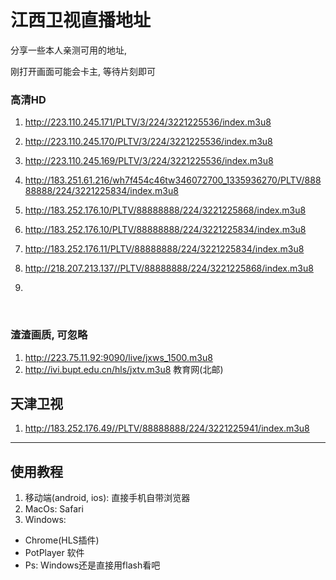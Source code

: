  # 江西卫视直播地址 

分享一些本人亲测可用的地址,

刚打开画面可能会卡主, 等待片刻即可


### 高清HD 
1. http://223.110.245.171/PLTV/3/224/3221225536/index.m3u8

2. http://223.110.245.170/PLTV/3/224/3221225536/index.m3u8

3. http://223.110.245.169/PLTV/3/224/3221225536/index.m3u8

4. http://183.251.61.216/wh7f454c46tw346072700_1335936270/PLTV/88888888/224/3221225834/index.m3u8 

5. http://183.252.176.10/PLTV/88888888/224/3221225868/index.m3u8

6. http://183.252.176.10/PLTV/88888888/224/3221225834/index.m3u8

7. http://183.252.176.11/PLTV/88888888/224/3221225834/index.m3u8

8. http://218.207.213.137//PLTV/88888888/224/3221225868/index.m3u8

9. ​

   ​

### 渣渣画质, 可忽略
1. http://223.75.11.92:9090/live/jxws_1500.m3u8
2. http://ivi.bupt.edu.cn/hls/jxtv.m3u8 教育网(北邮)






## 天津卫视

1. http://183.252.176.49//PLTV/88888888/224/3221225941/index.m3u8



---


## 使用教程
1. 移动端(android, ios): 直接手机自带浏览器
2. MacOs: Safari
3. Windows: 
  - Chrome(HLS插件)
  - PotPlayer 软件
  - Ps: Windows还是直接用flash看吧

